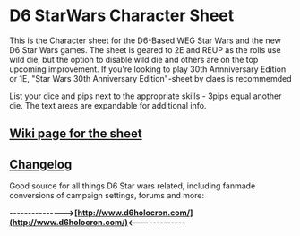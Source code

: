 # D6 StarWars Character Sheet

This is the Character sheet for the D6-Based  WEG Star Wars and the new D6 Star Wars games. The sheet is geared to 2E and REUP as the rolls use wild die, but the option to disable wild die and others are on the top upcoming improvement.
If you're looking to play 30th Annniversary Edition or 1E, "Star Wars 30th Anniversary Edition"-sheet by claes is recommemded

List your dice and pips next to the appropriate skills -  3pips equal another die.
The text areas are expandable for additional info. 

## [Wiki page for the sheet](https://wiki.roll20.net/Star_Wars_WEG_D6_character_sheet)

## [Changelog](https://github.com/Roll20/roll20-character-sheets/blob/master/D6StarWars/CHANGELOG.md)

Good source for all things D6 Star wars related, including fanmade conversions of campaign settings, forums and more:

**--------------->[http://www.d6holocron.com/](http://www.d6holocron.com/)<-------------**

